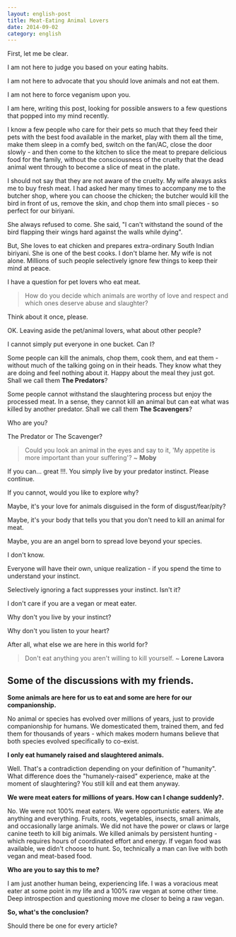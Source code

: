 ```yaml
---
layout: english-post
title: Meat-Eating Animal Lovers
date: 2014-09-02
category: english
---
```


First, let me be clear.

I am not here to judge you based on your eating habits.

I am not here to advocate that you should love animals and not eat them.

I am not here to force veganism upon you.

I am here, writing this post, looking for possible answers to a few questions that popped into my mind recently.

I know a few people who care for their pets so much that they feed their pets with the best food available in the market, play with them all the time, make them sleep in a comfy bed, switch on the fan/AC, close the door slowly - and then come to the kitchen to slice the meat to prepare delicious food for the family, without the consciousness of the cruelty that the dead animal went through to become a slice of meat in the plate.  

I should not say that they are not aware of the cruelty. My wife always asks me to buy fresh meat. I had asked her many times to accompany me to the butcher shop, where you can choose the chicken; the butcher would kill the bird in front of us, remove the skin, and chop them into small pieces - so perfect for our biriyani.  

She always refused to come. She said, "I can't withstand the sound of the bird flapping their wings hard against the walls while dying".  

But, She loves to eat chicken and prepares extra-ordinary South Indian biriyani. She is one of the best cooks. I don't blame her. My wife is not alone. Millions of such people selectively ignore few things to keep their mind at peace.  

I have a question for pet lovers who eat meat.

> How do you decide which animals are worthy of love and respect and which ones deserve abuse and slaughter?

Think about it once, please.  

OK. Leaving aside the pet/animal lovers, what about other people?

I cannot simply put everyone in one bucket. Can I?  

Some people can kill the animals, chop them, cook them, and eat them - without much of the talking going on in their heads. They know what they are doing and feel nothing about it. Happy about the meal they just got. Shall we call them **The Predators**? 

Some people cannot withstand the slaughtering process but enjoy the processed meat. In a sense, they cannot kill an animal but can eat what was killed by another predator. Shall we call them **The Scavengers**?  

Who are you? 

The Predator or The Scavenger?  

> Could you look an animal in the eyes and say to it, 'My appetite is more important than your suffering'? ~ **Moby**

If you can... great !!!. You simply live by your predator instinct. Please continue. 

If you cannot, would you like to explore why?  

Maybe, it's your love for animals disguised in the form of disgust/fear/pity?  

Maybe, it's your body that tells you that you don't need to kill an animal for meat.  

Maybe, you are an angel born to spread love beyond your species.  

I don't know.  

Everyone will have their own, unique realization - if you spend the time to understand your instinct.  

Selectively ignoring a fact suppresses your instinct. Isn't it?  

I don't care if you are a vegan or meat eater.  

Why don't you live by your instinct?  

Why don't you listen to your heart?  

After all, what else we are here in this world for?  

> Don't eat anything you aren't willing to kill yourself. ~ **Lorene Lavora**

## Some of the discussions with my friends.

**Some animals are here for us to eat and some are here for our companionship.**  

No animal or species has evolved over millions of years, just to provide companionship for humans. We domesticated them, trained them, and fed them for thousands of years - which makes modern humans believe that both species evolved specifically to co-exist.  

**I only eat humanely raised and slaughtered animals.**  

Well. That's a contradiction depending on your definition of "humanity". What difference does the "humanely-raised" experience, make at the moment of slaughtering? You still kill and eat them anyway.  

**We were meat eaters for millions of years. How can I change suddenly?.**

No. We were not 100% meat eaters. We were opportunistic eaters. We ate anything and everything. Fruits, roots, vegetables, insects, small animals, and occasionally large animals. We did not have the power or claws or large canine teeth to kill big animals. We killed animals by persistent hunting - which requires hours of coordinated effort and energy. If vegan food was available, we didn't choose to hunt. So, technically a man can live with both vegan and meat-based food.  

**Who are you to say this to me?**

I am just another human being, experiencing life. I was a voracious meat eater at some point in my life and a 100% raw vegan at some other time. Deep introspection and questioning move me closer to being a raw vegan.  

**So, what's the conclusion?**

Should there be one for every article? 
